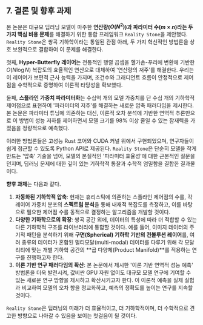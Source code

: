 ## 7. 결론 및 향후 과제

본 논문은 대규모 딥러닝 모델이 마주한 **연산량($O(N^2)$)과 파라미터 수($m \times n$)라는 두 가지 핵심 비용 문제**를 해결하기 위한 통합 프레임워크 `Reality Stone`을 제안했다. `Reality Stone`은 쌍곡 기하학이라는 통일된 관점 아래, 두 가지 혁신적인 방법론을 상호 보완적으로 결합하여 이 문제를 해결한다.

첫째, **Hyper-Butterfly 레이어**는 전통적인 행렬 곱셈을 헬가손-푸리에 변환에 기반한 $O(N \log N)$ 복잡도의 효율적인 연산으로 대체하여 '연산량의 저주'를 해결한다. 우리는 이 레이어가 보편적 근사 능력을 가지며, 조건수와 그래디언트 흐름이 안정적으로 제어됨을 수학적으로 증명하여 이론적 타당성을 확보했다.

둘째, **스플라인 가중치 파라미터화**는 수십억 개의 모델 가중치를 단 수십 개의 기하학적 제어점으로 표현하여 '파라미터의 저주'를 해결하는 새로운 압축 패러다임을 제시한다. 본 논문은 파라미터 튜닝에 의존하는 대신, 이론적 오차 분석에 기반한 연역적 추론만으로 이 방법이 성능 저하를 제어하면서 모델 크기를 98% 이상 줄일 수 있는 잠재력을 가졌음을 정량적으로 예측했다.

이러한 방법론들은 고성능 Rust 코어와 CUDA 커널 위에서 구현되었으며, 연구자들이 쉽게 접근할 수 있도록 Python API로 제공된다. `Reality Stone`은 단순히 모델을 작게 만드는 '압축' 기술을 넘어, 모델의 본질적인 '파라미터 효율성'에 대한 근본적인 질문을 던지며, 딥러닝 문제에 대한 깊이 있는 기하학적 통찰과 수학적 엄밀함을 결합한 결과물이다.

**향후 과제**는 다음과 같다.

1.  **자동화된 기하학적 압축**: 현재는 휴리스틱에 의존하는 스플라인 제어점의 수를, 각 레이어 가중치 분포의 **스펙트럼 분석**을 통해 내재적 복잡도를 측정하고, 이를 바탕으로 필요한 제어점 수를 동적으로 결정하는 알고리즘을 개발할 것이다.
2.  **다양한 기하학으로의 확장**: 쌍곡 공간 외에, 데이터의 특성에 따라 더 적합할 수 있는 다른 기하학적 구조를 라이브러리에 통합할 것이다. 예를 들어, 이미지 데이터의 주기적 패턴을 분석하기 위해 **구면(Spherical) 기하학 기반의 컨볼루션 레이어**를, 여러 종류의 데이터가 혼합된 멀티모달(multi-modal) 데이터를 다루기 위해 각 모달리티에 맞는 개별 기하학 공간의 **곱 다양체(Product Manifold)**를 적용하는 연구를 진행하고자 한다.
3.  **이론 기반 연구 패러다임의 확산**: 본 논문에서 제시한 '이론 기반 연역적 성능 예측' 방법론을 더욱 발전시켜, 값비싼 GPU 자원 없이도 대규모 모델 연구에 기여할 수 있는 새로운 연구 방향을 제시하고 확산시키고자 한다. 이 이론적 예측을 실제 실험과 비교하여 모델의 오차 항을 정교화하고, 예측의 정확도를 높이는 연구를 지속할 것이다.

`Reality Stone`은 딥러닝의 미래가 더 효율적이고, 더 기하학적이며, 더 수학적으로 견고한 방향으로 나아갈 수 있음을 보이는 첫걸음이 될 것이다. 